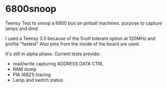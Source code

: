 # 6800snoop
Teensy Test to snoop a 6800 bus on pinball machines. purpose to capture lamps and dmd

I used a Teensy 3.5 because of the 5volt tolerant option at 120MHz and profile "fastest"
Also pins from the inside of the board are used. 

It's still in alpha phase.
Current tests provide:
- read/write capturing ADDRESS DATA CTRL
- RAM dump
- PIA (6821) tracing
- Lamp and switch status
